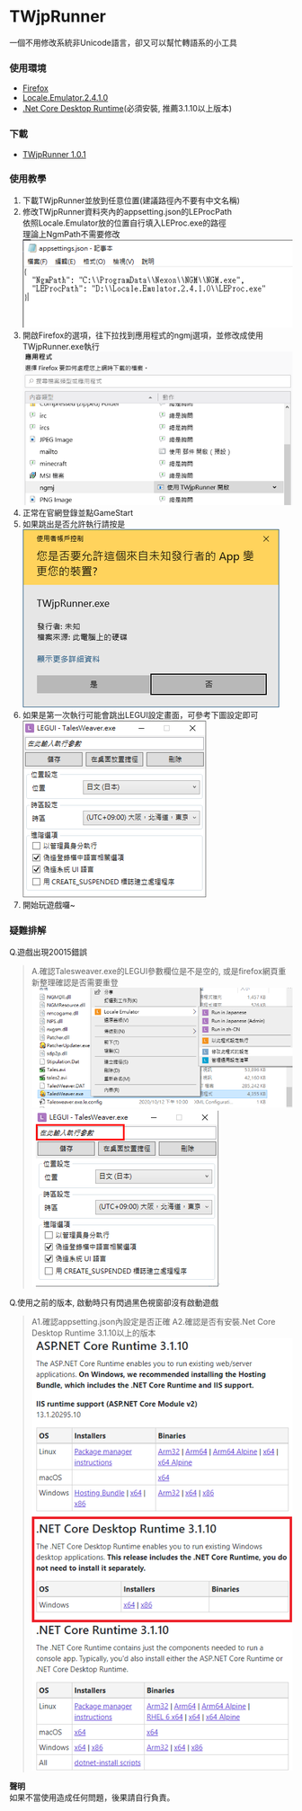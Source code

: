 # TWjpRunner
一個不用修改系統非Unicode語言，卻又可以幫忙轉語系的小工具

### **使用環境**
* [Firefox](https://www.mozilla.org/zh-TW/firefox/new/)
* [Locale.Emulator.2.4.1.0](https://xupefei.github.io/Locale-Emulator/)
* [.Net Core Desktop Runtime](https://dotnet.microsoft.com/download/dotnet-core/3.1)(必須安裝, 推薦3.1.10以上版本)

### **下載**
* [TWjpRunner 1.0.1](https://github.com/hawiliu/TWjpRunner/blob/master/Upload/TWjpRunner.zip?raw=true)

### **使用教學**
1. 下載TWjpRunner並放到任意位置(建議路徑內不要有中文名稱)
2. 修改TWjpRunner資料夾內的appsetting.json的LEProcPath  
依照Locale.Emulator放的位置自行填入LEProc.exe的路徑  
理論上NgmPath不需要修改  
![image](https://raw.githubusercontent.com/hawiliu/TWjpRunner/master/Upload/Image/appsetting.PNG)
3. 開啟Firefox的選項，往下拉找到應用程式的ngmj選項，並修改成使用TWjpRunner.exe執行  
![image](https://raw.githubusercontent.com/hawiliu/TWjpRunner/master/Upload/Image/ngmj.PNG)
4. 正常在官網登錄並點GameStart
5. 如果跳出是否允許執行請按是  
![image](https://raw.githubusercontent.com/hawiliu/TWjpRunner/master/Upload/Image/Yes.PNG)
6. 如果是第一次執行可能會跳出LEGUI設定畫面，可參考下圖設定即可  
![image](https://raw.githubusercontent.com/hawiliu/TWjpRunner/master/Upload/Image/LEGUI.PNG)
7. 開始玩遊戲囉~

### **疑難排解**
Q.遊戲出現20015錯誤
>A.確認Talesweaver.exe的LEGUI參數欄位是不是空的, 或是firefox網頁重新整理確認是否需要重登
>![image](https://raw.githubusercontent.com/hawiliu/TWjpRunner/master/Upload/Image/Setting.png)
>![image](https://raw.githubusercontent.com/hawiliu/TWjpRunner/master/Upload/Image/Check.png)

Q.使用之前的版本, 啟動時只有閃過黑色視窗卻沒有啟動遊戲
>A1.確認appsetting.json內設定是否正確
>A2.確認是否有安裝.Net Core Desktop Runtime 3.1.10以上的版本
>![image](https://raw.githubusercontent.com/hawiliu/TWjpRunner/master/Upload/Image/aspnetcore.png)

**聲明**  
如果不當使用造成任何問題，後果請自行負責。
